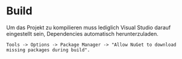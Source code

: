 Build
=====

Um das Projekt zu kompilieren muss lediglich Visual Studio darauf eingestellt sein, Dependencies automatisch herunterzuladen.

```
Tools -> Options -> Package Manager -> "Allow NuGet to download missing packages during build".
```
